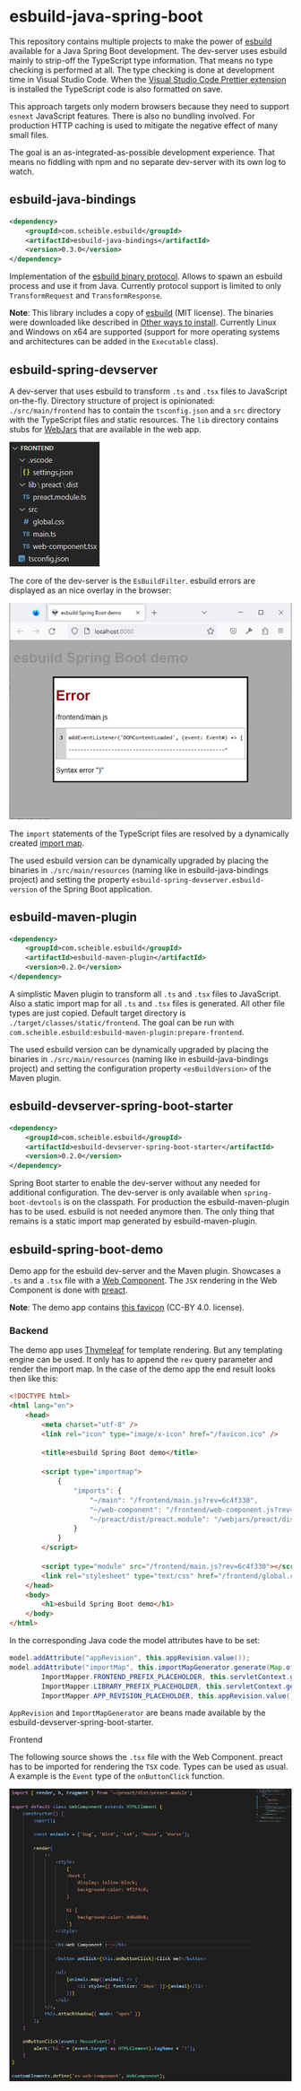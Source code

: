 # esbuild-java-spring-boot

This repository contains multiple projects to make the power of [esbuild](https://esbuild.github.io/) available for a Java Spring Boot development.
The dev-server uses esbuild mainly to strip-off the TypeScript type information.
That means no type checking is performed at all.
The type checking is done at development time in Visual Studio Code.
When the [Visual Studio Code Prettier extension](https://marketplace.visualstudio.com/items?itemName=esbenp.prettier-vscode) is installed the TypeScript code is also formatted on save.

This approach targets only modern browsers because they need to support `esnext` JavaScript features.
There is also no bundling involved.
For production HTTP caching is used to mitigate the negative effect of many small files.

The goal is an as-integrated-as-possible development experience.
That means no fiddling with npm and no separate dev-server with its own log to watch.

## esbuild-java-bindings

```xml
<dependency>
	<groupId>com.scheible.esbuild</groupId>
	<artifactId>esbuild-java-bindings</artifactId>
	<version>0.3.0</version>
</dependency>
```

Implementation of the [esbuild binary protocol](https://github.com/evanw/esbuild/blob/main/lib/shared/stdio_protocol.ts).
Allows to spawn an esbuild process and use it from Java.
Currently protocol support is limited to only `TransformRequest` and `TransformResponse`.

**Note**: This library includes a copy of [esbuild](https://github.com/evanw/esbuild) (MIT license). The binaries were downloaded like described in [Other ways to install](https://esbuild.github.io/getting-started/#other-ways-to-install). Currently Linux and Windows on x64 are supported (support for more operating systems and architectures can be added in the `Executable` class).

## esbuild-spring-devserver

A dev-server that uses esbuild to transform `.ts` and `.tsx` files to JavaScript on-the-fly.
Directory structure of project is opinionated: `./src/main/frontend` has to contain the `tsconfig.json` and a `src` directory with the TypeScript files and static resources.
The `lib` directory contains stubs for [WebJars](https://www.baeldung.com/maven-webjars) that are available in the web app.

![directory structure](directory-structure.png)

The core of the dev-server is the `EsBuildFilter`.
esbuild errors are displayed as an nice overlay in the browser:

![error overlay](error-overlay.png)

The `import` statements of the TypeScript files are resolved by a dynamically created [import map](https://www.digitalocean.com/community/tutorials/how-to-dynamically-import-javascript-with-import-maps).

The used esbuild version can be dynamically upgraded by placing the binaries in `./src/main/resources` (naming like in esbuild-java-bindings project) and setting the property `esbuild-spring-devserver.esbuild-version` of the Spring Boot application.

## esbuild-maven-plugin

```xml
<dependency>
	<groupId>com.scheible.esbuild</groupId>
	<artifactId>esbuild-maven-plugin</artifactId>
	<version>0.2.0</version>
</dependency>
```

A simplistic Maven plugin to transform all `.ts` and `.tsx` files to JavaScript.
Also a static import map for all `.ts` and `.tsx` files is generated.
All other file types are just copied.
Default target directory is `./target/classes/static/frontend`.
The goal can be run with `com.scheible.esbuild:esbuild-maven-plugin:prepare-frontend`.

The used esbuild version can be dynamically upgraded by placing the binaries in `./src/main/resources` (naming like in esbuild-java-bindings project) and setting the configuration property `<esBuildVersion>` of the Maven plugin.

## esbuild-devserver-spring-boot-starter

```xml
<dependency>
	<groupId>com.scheible.esbuild</groupId>
	<artifactId>esbuild-devserver-spring-boot-starter</artifactId>
	<version>0.2.0</version>
</dependency>
```

Spring Boot starter to enable the dev-server without any needed for additional configuration.
The dev-server is only available when `spring-boot-devtools` is on the classpath.
For production the esbuild-maven-plugin has to be used.
esbuild is not needed anymore then.
The only thing that remains is a static import map generated by esbuild-maven-plugin.

## esbuild-spring-boot-demo

Demo app for the esbuild dev-server and the Maven plugin.
Showcases a `.ts` and a `.tsx` file with a [Web Component](https://developer.mozilla.org/en-US/docs/Web/Web_Components).
The `JSX` rendering in the Web Component is done with [preact](https://preactjs.com/).

**Note**: The demo app contains [this favicon](https://favicon.io/emoji-favicons/alien/) (CC-BY 4.0. license).

### Backend

The demo app uses [Thymeleaf](https://www.thymeleaf.org/) for template rendering.
But any templating engine can be used.
It only has to append the `rev` query parameter and render the import map.
In the case of the demo app the end result looks then like this:

```html
<!DOCTYPE html>
<html lang="en">
	<head>
		<meta charset="utf-8" />
		<link rel="icon" type="image/x-icon" href="/favicon.ico" />

		<title>esbuild Spring Boot demo</title>

		<script type="importmap">
			{
				"imports": {
					"~/main": "/frontend/main.js?rev=6c4f330",
					"~/web-component": "/frontend/web-component.js?rev=6c4f330",
					"~/preact/dist/preact.module": "/webjars/preact/dist/preact.module.js?rev=6c4f330"
				}
			}
		</script>

		<script type="module" src="/frontend/main.js?rev=6c4f330"></script>
		<link rel="stylesheet" type="text/css" href="/frontend/global.css?rev=6c4f330" />
	</head>
	<body>
		<h1>esbuild Spring Boot demo</h1>
	</body>
</html>
```

In the corresponding Java code the model attributes have to be set:

```java
model.addAttribute("appRevision", this.appRevision.value());
model.addAttribute("importMap", this.importMapGenerator.generate(Map.of( //
		ImportMapper.FRONTEND_PREFIX_PLACEHOLDER, this.servletContext.getContextPath() + "/frontend", //
		ImportMapper.LIBRARY_PREFIX_PLACEHOLDER, this.servletContext.getContextPath() + "/webjars", //
		ImportMapper.APP_REVISION_PLACEHOLDER, this.appRevision.value())));
```

`AppRevision` and `ImportMapGenerator` are beans made available by the esbuild-devserver-spring-boot-starter.

Frontend

The following source shows the `.tsx` file with the Web Component.
preact has to be imported for rendering the `TSX` code.
Types can be used as usual.
A example is the `Event` type of the `onButtonClick` function.

![tsx web component](tsx-web-component.png)
